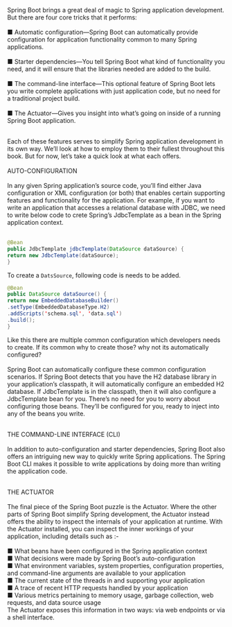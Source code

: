 Spring Boot brings a great deal of magic to Spring application development. But there are four core tricks that it performs:</br></br>
■ Automatic configuration—Spring Boot can automatically provide configuration for application functionality common to many Spring applications.</br></br>
■ Starter dependencies—You tell Spring Boot what kind of functionality you need, and it will ensure that the libraries needed are added to the build.</br></br>
■ The command-line interface—This optional feature of Spring Boot lets you write complete applications with just application code, but no need for a traditional project build.</br></br>
■ The Actuator—Gives you insight into what’s going on inside of a running Spring Boot application.</br></br>

Each of these features serves to simplify Spring application development in its own way. We’ll look at how to employ them to their fullest throughout this book. But for now, let’s take a quick look at what each offers.
</br></br>
<b1>AUTO-CONFIGURATION</b1></br></br>
In any given Spring application’s source code, you’ll find either Java configuration or XML configuration (or both) that enables certain supporting features and functionality for the application. 
For example, if you want to write an application that accesses a relational database with JDBC, we need to write below code to crete Spring’s JdbcTemplate as a bean in the Spring application context. </br></br>
```java
@Bean
public JdbcTemplate jdbcTemplate(DataSource dataSource) {
return new JdbcTemplate(dataSource);
}
```
To create a `DatsSource`, following code is needs to be added.
```Java
@Bean
public DataSource dataSource() {
return new EmbeddedDatabaseBuilder()
.setType(EmbeddedDatabaseType.H2)
.addScripts('schema.sql', 'data.sql')
.build();
}
```
Like this there are multiple common configuration which developers needs to create. If its common why to create those? why not its automatically configured? </br></br>
Spring Boot can automatically configure these common configuration scenarios. If Spring Boot detects that you have the H2 database library in your application’s classpath, it will automatically configure an embedded H2 database. If JdbcTemplate is in
the classpath, then it will also configure a JdbcTemplate bean for you. There’s no need for you to worry about configuring those beans. They’ll be configured for you, ready to inject into any of the beans you write.</br></br>

<b1>THE COMMAND-LINE INTERFACE (CLI)</b1></br></br>
In addition to auto-configuration and starter dependencies, Spring Boot also offers an intriguing new way to quickly write Spring applications. The Spring Boot CLI makes it possible to write applications by doing more than writing
the application code. </br></br>

<b1>THE ACTUATOR</b1></br></br> 
The final piece of the Spring Boot puzzle is the Actuator. Where the other parts of Spring Boot simplify Spring development, the Actuator instead offers the ability to inspect the internals of your application at runtime. 
With the Actuator installed, you can inspect the inner workings of your application, including details such as :- </br></br>
■ What beans have been configured in the Spring application context </br>
■ What decisions were made by Spring Boot’s auto-configuration </br>
■ What environment variables, system properties, configuration properties, and command-line arguments are available to your application </br>
■ The current state of the threads in and supporting your application </br>
■ A trace of recent HTTP requests handled by your application </br>
■ Various metrics pertaining to memory usage, garbage collection, web requests, and data source usage </br>
The Actuator exposes this information in two ways: via web endpoints or via a shell interface. </br></br>
